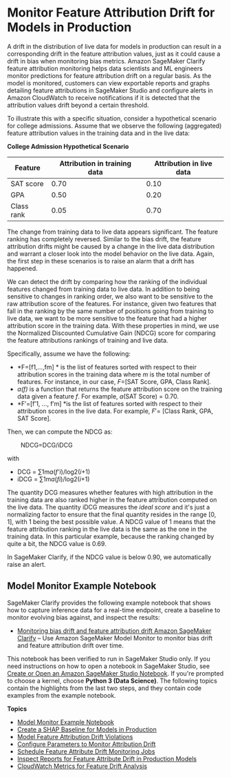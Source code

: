 # Monitor Feature Attribution Drift for Models in Production<a name="clarify-model-monitor-feature-attribution-drift"></a>

A drift in the distribution of live data for models in production can result in a corresponding drift in the feature attribution values, just as it could cause a drift in bias when monitoring bias metrics\. Amazon SageMaker Clarify feature attribution monitoring helps data scientists and ML engineers monitor predictions for feature attribution drift on a regular basis\. As the model is monitored, customers can view exportable reports and graphs detailing feature attributions in SageMaker Studio and configure alerts in Amazon CloudWatch to receive notifications if it is detected that the attribution values drift beyond a certain threshold\. 

To illustrate this with a specific situation, consider a hypothetical scenario for college admissions\. Assume that we observe the following \(aggregated\) feature attribution values in the training data and in the live data:


**College Admission Hypothetical Scenario**  

| Feature | Attribution in training data | Attribution in live data | 
| --- | --- | --- | 
| SAT score | 0\.70 | 0\.10 | 
| GPA | 0\.50 | 0\.20 | 
| Class rank | 0\.05 | 0\.70 | 

The change from training data to live data appears significant\. The feature ranking has completely reversed\. Similar to the bias drift, the feature attribution drifts might be caused by a change in the live data distribution and warrant a closer look into the model behavior on the live data\. Again, the first step in these scenarios is to raise an alarm that a drift has happened\.

We can detect the drift by comparing how the ranking of the individual features changed from training data to live data\. In addition to being sensitive to changes in ranking order, we also want to be sensitive to the raw attribution score of the features\. For instance, given two features that fall in the ranking by the same number of positions going from training to live data, we want to be more sensitive to the feature that had a higher attribution score in the training data\. With these properties in mind, we use the Normalized Discounted Cumulative Gain \(NDCG\) score for comparing the feature attributions rankings of training and live data\.

Specifically, assume we have the following:
+ *F=\[f1​,…,fm​\] * is the list of features sorted with respect to their attribution scores in the training data where *m* is the total number of features\. For instance, in our case, *F*=\[SAT Score, GPA, Class Rank\]\.
+ *a\(f\)* is a function that returns the feature attribution score on the training data given a feature *f*\. For example, *a*\(SAT Score\) = 0\.70\.
+ *F′=\[f′​1​, …, f′​m​\] *is the list of features sorted with respect to their attribution scores in the live data\. For example, *F*′= \[Class Rank, GPA, SAT Score\]\.

Then, we can compute the NDCG as:

        NDCG=DCG/iDCG​

with 
+ DCG = ∑1m*a*\(*f'i*\)/log2​\(*i*\+1\)
+ iDCG = ∑1m*a*\(*fi*\)/log2​\(*i*\+1\)

The quantity DCG measures whether features with high attribution in the training data are also ranked higher in the feature attribution computed on the live data\. The quantity iDCG measures the *ideal score* and it's just a normalizing factor to ensure that the final quantity resides in the range \[0, 1\], with 1 being the best possible value\. A NDCG value of 1 means that the feature attribution ranking in the live data is the same as the one in the training data\. In this particular example, because the ranking changed by quite a bit, the NDCG value is 0\.69\.

In SageMaker Clarify, if the NDCG value is below 0\.90, we automatically raise an alert\.

## Model Monitor Example Notebook<a name="clarify-model-monitor-sample-notebooks-feature-drift"></a>

SageMaker Clarify provides the following example notebook that shows how to capture inference data for a real\-time endpoint, create a baseline to monitor evolving bias against, and inspect the results: 
+ [Monitoring bias drift and feature attribution drift Amazon SageMaker Clarify](https://sagemaker-examples.readthedocs.io/en/latest/sagemaker_model_monitor/fairness_and_explainability/SageMaker-Model-Monitor-Fairness-and-Explainability.html) – Use Amazon SageMaker Model Monitor to monitor bias drift and feature attribution drift over time\.

This notebook has been verified to run in SageMaker Studio only\. If you need instructions on how to open a notebook in SageMaker Studio, see [Create or Open an Amazon SageMaker Studio Notebook](notebooks-create-open.md)\. If you're prompted to choose a kernel, choose **Python 3 \(Data Science\)**\. The following topics contain the highlights from the last two steps, and they contain code examples from the example notebook\. 

**Topics**
+ [Model Monitor Example Notebook](#clarify-model-monitor-sample-notebooks-feature-drift)
+ [Create a SHAP Baseline for Models in Production](clarify-model-monitor-shap-baseline.md)
+ [Model Feature Attribution Drift Violations](clarify-model-monitor-model-attribution-drift-violations.md)
+ [Configure Parameters to Monitor Attribution Drift](clarify-config-json-monitor-model-explainability-parameters.md)
+ [Schedule Feature Attribute Drift Monitoring Jobs](clarify-model-monitor-feature-attribute-drift-schedule.md)
+ [Inspect Reports for Feature Attribute Drift in Production Models](clarify-feature-attribute-drift-report.md)
+ [CloudWatch Metrics for Feature Drift Analysis](clarify-feature-attribute-drift-cw.md)